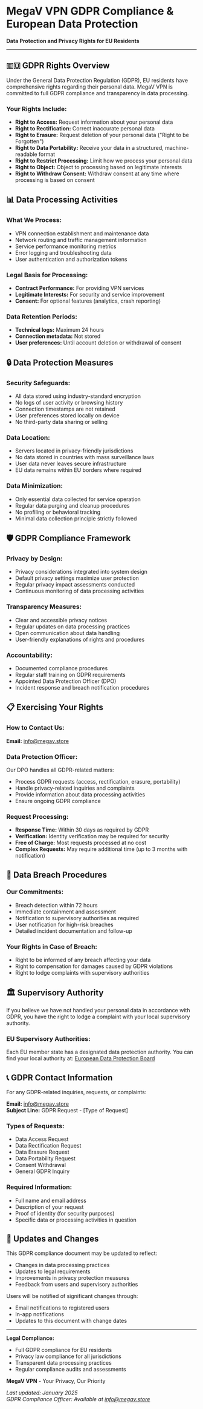 # MegaV VPN GDPR Compliance & European Data Protection

**Data Protection and Privacy Rights for EU Residents**

---

## 🇪🇺 GDPR Rights Overview

Under the General Data Protection Regulation (GDPR), EU residents have comprehensive rights regarding their personal data. MegaV VPN is committed to full GDPR compliance and transparency in data processing.

### Your Rights Include:

- **Right to Access:** Request information about your personal data
- **Right to Rectification:** Correct inaccurate personal data
- **Right to Erasure:** Request deletion of your personal data ("Right to be Forgotten")
- **Right to Data Portability:** Receive your data in a structured, machine-readable format
- **Right to Restrict Processing:** Limit how we process your personal data
- **Right to Object:** Object to processing based on legitimate interests
- **Right to Withdraw Consent:** Withdraw consent at any time where processing is based on consent

## 📊 Data Processing Activities

### What We Process:
- VPN connection establishment and maintenance data
- Network routing and traffic management information
- Service performance monitoring metrics
- Error logging and troubleshooting data
- User authentication and authorization tokens

### Legal Basis for Processing:
- **Contract Performance:** For providing VPN services
- **Legitimate Interests:** For security and service improvement
- **Consent:** For optional features (analytics, crash reporting)

### Data Retention Periods:
- **Technical logs:** Maximum 24 hours
- **Connection metadata:** Not stored
- **User preferences:** Until account deletion or withdrawal of consent

## 🔒 Data Protection Measures

### Security Safeguards:
- All data stored using industry-standard encryption
- No logs of user activity or browsing history
- Connection timestamps are not retained
- User preferences stored locally on device
- No third-party data sharing or selling

### Data Location:
- Servers located in privacy-friendly jurisdictions
- No data stored in countries with mass surveillance laws
- User data never leaves secure infrastructure
- EU data remains within EU borders where required

### Data Minimization:
- Only essential data collected for service operation
- Regular data purging and cleanup procedures
- No profiling or behavioral tracking
- Minimal data collection principle strictly followed

## 🛡️ GDPR Compliance Framework

### Privacy by Design:
- Privacy considerations integrated into system design
- Default privacy settings maximize user protection
- Regular privacy impact assessments conducted
- Continuous monitoring of data processing activities

### Transparency Measures:
- Clear and accessible privacy notices
- Regular updates on data processing practices
- Open communication about data handling
- User-friendly explanations of rights and procedures

### Accountability:
- Documented compliance procedures
- Regular staff training on GDPR requirements
- Appointed Data Protection Officer (DPO)
- Incident response and breach notification procedures

## 📋 Exercising Your Rights

### How to Contact Us:
**Email:** info@megav.store

### Data Protection Officer:
Our DPO handles all GDPR-related matters:
- Process GDPR requests (access, rectification, erasure, portability)
- Handle privacy-related inquiries and complaints
- Provide information about data processing activities
- Ensure ongoing GDPR compliance

### Request Processing:
- **Response Time:** Within 30 days as required by GDPR
- **Verification:** Identity verification may be required for security
- **Free of Charge:** Most requests processed at no cost
- **Complex Requests:** May require additional time (up to 3 months with notification)

## 🚨 Data Breach Procedures

### Our Commitments:
- Breach detection within 72 hours
- Immediate containment and assessment
- Notification to supervisory authorities as required
- User notification for high-risk breaches
- Detailed incident documentation and follow-up

### Your Rights in Case of Breach:
- Right to be informed of any breach affecting your data
- Right to compensation for damages caused by GDPR violations
- Right to lodge complaints with supervisory authorities

## 🏛️ Supervisory Authority

If you believe we have not handled your personal data in accordance with GDPR, you have the right to lodge a complaint with your local supervisory authority.

### EU Supervisory Authorities:
Each EU member state has a designated data protection authority. You can find your local authority at: [European Data Protection Board](https://edpb.europa.eu/)

## 📞 GDPR Contact Information

For any GDPR-related inquiries, requests, or complaints:

**Email:** info@megav.store  
**Subject Line:** GDPR Request - [Type of Request]

### Types of Requests:
- Data Access Request
- Data Rectification Request
- Data Erasure Request
- Data Portability Request
- Consent Withdrawal
- General GDPR Inquiry

### Required Information:
- Full name and email address
- Description of your request
- Proof of identity (for security purposes)
- Specific data or processing activities in question

## 🔄 Updates and Changes

This GDPR compliance document may be updated to reflect:
- Changes in data processing practices
- Updates to legal requirements
- Improvements in privacy protection measures
- Feedback from users and supervisory authorities

Users will be notified of significant changes through:
- Email notifications to registered users
- In-app notifications
- Updates to this document with change dates

---

**Legal Compliance:**
- Full GDPR compliance for EU residents
- Privacy law compliance for all jurisdictions
- Transparent data processing practices
- Regular compliance audits and assessments

**MegaV VPN** - Your Privacy, Our Priority

*Last updated: January 2025*  
*GDPR Compliance Officer: Available at info@megav.store*